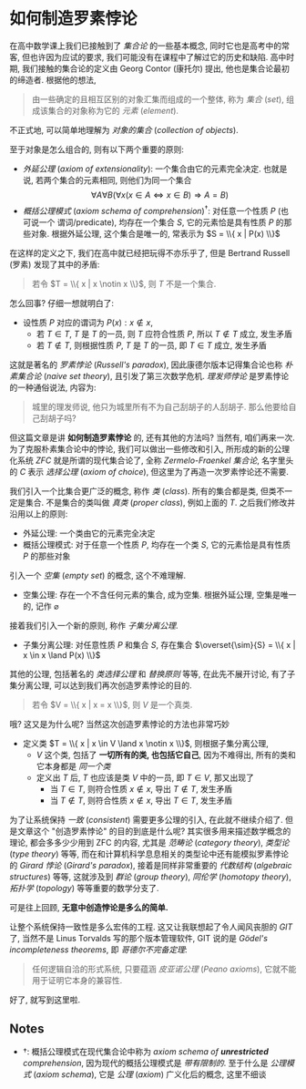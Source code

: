 # 如何制造罗素悖论

在高中数学课上我们已接触到了 *集合论* 的一些基本概念, 同时它也是高考中的常客,
但也许因为应试的要求, 我们可能没有在课程中了解过它的历史和缺陷.  高中时期,
我们接触的集合论的定义由 Georg Contor (康托尔) 提出, 他也是集合论最初的缔造者.
根据他的想法,

> 由一些确定的且相互区别的对象汇集而组成的一个整体, 称为 *集合* (*set*),
> 组成该集合的对象称为它的 *元素* (*element*).

不正式地, 可以简单地理解为 *对象的集合* (*collection of objects*).

至于对象是怎么组合的, 则有以下两个重要的原则:

* *外延公理* (*axiom of extensionality*): 一个集合由它的元素完全决定.  也就是说,
若两个集合的元素相同, 则他们为同一个集合
$$
\forall A \forall B
    (\forall x (x \in A \Leftrightarrow x \in B) \Rightarrow A = B)
$$
* *概括公理模式* (*axiom schema of comprehension*)<sup>&dagger;</sup>:
对任意一个性质 $P$ (也可说一个 谓词/predicate), 均存在一个集合 $S$,
它的元素恰是具有性质 $P$ 的那些对象.  根据外延公理, 这个集合是唯一的, 常表示为
$S = \\{ x | P(x) \\}$

在这样的定义之下, 我们在高中就已经把玩得不亦乐乎了, 但是 Bertrand Russell (罗素)
发现了其中的矛盾:

> 若令 $T = \\{ x | x \notin x \\}$, 则 $T$ 不是一个集合.

怎么回事?  仔细一想就明白了:

- 设性质 $P$ 对应的谓词为 $P(x): x \notin x$,
    + 若 $T \in T$, $T$ 是 $T$ 的一员, 则 $T$ 应符合性质 $P$, 所以 $T \notin T$
    成立, 发生矛盾
    + 若 $T \notin T$, 则根据性质 $P$, $T$ 是 $T$ 的一员, 即 $T \in T$ 成立,
    发生矛盾

这就是著名的 *罗素悖论* (*Russell's paradox*), 因此康德尔版本记得集合论也称
*朴素集合论* (*naive set theory*), 且引发了第三次数学危机.  *理发师悖论*
是罗素悖论的一种通俗说法, 内容为:

> 城里的理发师说, 他只为城里所有不为自己刮胡子的人刮胡子.
> 那么他要给自己刮胡子吗?

但这篇文章是讲 **如何制造罗素悖论** 的, 还有其他的方法吗?  当然有, 咱们再来一次.
为了克服朴素集合论中的悖论, 我们可以做出一些修改和引入, 所形成的新的公理化系统
*ZFC* 就是所谓的现代集合论了, 全称 *Zermelo-Fraenkel 集合论*, 名字里头的 *C*
表示 *选择公理* (*axiom of choice*), 但这里为了再造一次罗素悖论还不需要.

我们引入一个比集合更广泛的概念, 称作 *类* (*class*).  所有的集合都是类,
但类不一定是集合.  不是集合的类叫做 *真类* (*proper class*), 例如上面的 $T$.
之后我们修改并沿用以上的原则:

* 外延公理: 一个类由它的元素完全决定
* 概括公理模式: 对于任意一个性质 $P$, 均存在一个类 $S$, 它的元素恰是具有性质 $P$
的那些对象

引入一个 *空集* (*empty set*) 的概念, 这个不难理解.

* 空集公理: 存在一个不含任何元素的集合, 成为空集.  根据外延公理, 空集是唯一的, 记作
$\varnothing$

接着我们引入一个新的原则, 称作 *子集分离公理*.

* 子集分离公理: 对任意性质 $P$ 和集合 $S$, 存在集合
$\overset{\sim}{S} = \\{ x | x \in x \land P(x) \\}$

其他的公理, 包括著名的 *类选择公理* 和 *替换原则* 等等, 在此先不展开讨论,
有了子集分离公理, 可以达到我们再次创造罗素悖论的目的.

> 若令 $V = \\{ x | x = x \\}$, 则 $V$ 是一个真类.

哦?  这又是为什么呢?  当然这次创造罗素悖论的方法也非常巧妙

- 定义类 $T = \\{ x | x \in V \land x \notin x \\}$, 则根据子集分离公理,
    + $V$ 这个类, 包括了 **一切所有的类, 也包括它自己**, 因为不难得出,
    所有的类和它本身都是 *同一个类*
    + 定义出 $T$ 后, $T$ 也应该是类 $V$ 中的一员, 即 $T \in V$, 那又出现了
        + 当 $T \in T$, 则符合性质 $x \notin x$, 导出 $T \notin T$, 发生矛盾
        + 当 $T \notin T$, 则符合性质 $x \notin x$, 导出 $T \in T$, 发生矛盾

为了让系统保持 *一致* (*consistent*) 需要更多公理的引入, 在此就不继续介绍了.
但是文章这个 "创造罗素悖论" 的目的到底是什么呢?  其实很多用来描述数学概念的理论,
都会多多少少用到 ZFC 的内容, 尤其是 *范畴论* (*category theory*), *类型论*
(*type theory*) 等等, 而在和计算机科学息息相关的类型论中还有能模拟罗素悖论的
*Girard 悖论* (*Girard's paradox*), 接着是同样非常重要的 *代数结构* (*algebraic
structures*) 等等, 这就涉及到 *群论* (*group theory*), *同伦学* (*homotopy
theory*), *拓扑学* (*topology*) 等等重要的数学分支了.

可是往上回顾, **无意中创造悖论是多么的简单.**

让整个系统保持一致性是多么宏伟的工程.  这又让我联想起了令人闻风丧胆的 *GIT* 了,
当然不是 Linus Torvalds 写的那个版本管理软件, GIT 说的是 *Gödel's incompleteness
theorems*, 即 *哥德尔不完备定理*:

> 任何逻辑自洽的形式系统, 只要蕴涵 *皮亚诺公理* (*Peano axioms*),
> 它就不能用于证明它本身的兼容性.

好了, 就写到这里啦.

## Notes

* &dagger;: 概括公理模式在现代集合论中称为 *axiom schema of __unrestricted__
comprehension*, 因为现代的概括公理模式是 *带有限制的*.  至于什么是 *公理模式*
(*axiom schema*), 它是 *公理* (*axiom*) 广义化后的概念, 这里不细谈
